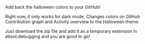 Add back the halloween colors to your GitHub!

Right now, it only works for dark mode. Changes colors on GitHub Contribution graph and Activity overview to the Halloween theme

Just download the zip file and add it as a temporary extension in about:debugging and you are good to go!

